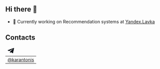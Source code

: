 ## Hi there 👋

<!--
**smirnovlad/smirnovlad** is a ✨ _special_ ✨ repository because its `README.md` (this file) appears on your GitHub profile.

Here are some ideas to get you started:

- 🔭 I’m currently working on ...
- 🌱 I’m currently learning ...
- 👯 I’m looking to collaborate on ...
- 🤔 I’m looking for help with ...
- 💬 Ask me about ...
- 📫 How to reach me: ...
- 😄 Pronouns: ...
- ⚡ Fun fact: ...
-->

<!--
- 🎓 4th year student at [MIPT](https://mipt.ru/english)
-->
- 🍋 Currently working on Recommendation systems at [Yandex.Lavka](https://lavka.yandex.ru/)

<!--
## Blog posts

 - 👨‍💻 [My internship experience at Yandex](https://habr.com/ru/articles/854740/)
-->

## Contacts
<table>
    <thead>
      <tr>
<!--       <td><img height="20px" src="https://github.com/AlexRoar/alexroar/raw/main/assets/linkedin.svg"></td>   -->
      <td><img height="20px" src="https://github.com/AlexRoar/alexroar/raw/main/assets/telegram.svg"></td>  
<!--       <td><img height="20px" src="https://github.com/AlexRoar/alexroar/raw/main/assets/gmail.svg"></td>   -->
      </tr>
    </thead>
    <tbody>
      <tr>
<!--       <td><a href="https://www.linkedin.com/in/vlad-smirnov-37299231a/">Vlad Smirnov</a></td>   -->
      <td><a href="https://t.me/karantonis/">@karantonis</a></td>  
<!--       <td><a href="mailto:...">...</a></td> -->
      </tr>
    </tbody>
</table>
